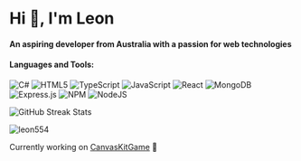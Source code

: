 <h1 align="left">Hi 👋, I'm Leon</h1>
<h4 align="left">An aspiring developer from Australia with a passion for web technologies</h4>

<h4 align="left">Languages and Tools:</h4>

<p align="left">
  <img src="https://img.shields.io/badge/c%23-%23239120.svg?style=for-the-badge&logo=csharp&logoColor=white" alt="C#" />
  <img src="https://img.shields.io/badge/html5-%23E34F26.svg?style=for-the-badge&logo=html5&logoColor=white" alt="HTML5" />
  <img src="https://img.shields.io/badge/typescript-%23007ACC.svg?style=for-the-badge&logo=typescript&logoColor=white" alt="TypeScript" />
  <img src="https://img.shields.io/badge/javascript-%23323330.svg?style=for-the-badge&logo=javascript&logoColor=%23F7DF1E" alt="JavaScript" />
  <img src="https://img.shields.io/badge/react-%2320232a.svg?style=for-the-badge&logo=react&logoColor=%2361DAFB" alt="React" />
  <img src="https://img.shields.io/badge/MongoDB-%234ea94b.svg?style=for-the-badge&logo=mongodb&logoColor=white" alt="MongoDB" />
  <img src="https://img.shields.io/badge/express.js-%23404d59.svg?style=for-the-badge&logo=express&logoColor=%2361DAFB" alt="Express.js" />
  <img src="https://img.shields.io/badge/NPM-%23CB3837.svg?style=for-the-badge&logo=npm&logoColor=white" alt="NPM" />
  <img src="https://img.shields.io/badge/node.js-6DA55F?style=for-the-badge&logo=node.js&logoColor=white" alt="NodeJS" />
</p>

<div align="left">
  <img src="https://nirzak-streak-stats.vercel.app/?user=leon554&theme=dark&hide_border=true" alt="GitHub Streak Stats" />
</div>
<p align="left"> <img src="https://komarev.com/ghpvc/?username=leon554&label=Profile%20views&color=0e75b6&style=flat" alt="leon554" /> </p>

Currently working on <a href="https://github.com/leon554/CanvasKit">CanvasKitGame</a> 🔭
